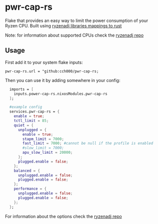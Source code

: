 # pwr-cap-rs

Flake that provides an easy way to limit the power consumption of your Ryzen CPU.
Built using [ryzenadj libraries mappings to rust](https://crates.io/crates/libryzenadj)

Note: for information about supported CPUs check the 
[ryzenadj repo](https://github.com/FlyGoat/RyzenAdj)

## Usage

First add it to your system flake inputs:

`pwr-cap-rs.url = "github:cch000/pwr-cap-rs;`

Then you can use it by adding somewhere in your config:

```nix
  imports = [
    inputs.power-cap-rs.nixosModules.pwr-cap-rs
  ];

  #example config
  services.pwr-cap-rs = {
    enable = true;
    tctl_limit = 85;
    quiet = {
      unplugged = {
        enable = true;
        stapm_limit = 7000;
        fast_limit = 7000; #cannot be null if the profile is enabled
        #slow_limit = 7000;
        apu_slow_limit = 20000;
      };
      plugged.enable = false;
    };
    balanced = {
      unplugged.enable = false;
      plugged.enable = false;
    };
    performance = {
      unplugged.enable = false;
      plugged.enable = false;
    };
  };
```

For information about the options check the 
[ryzenadj repo](https://github.com/FlyGoat/RyzenAdj)
